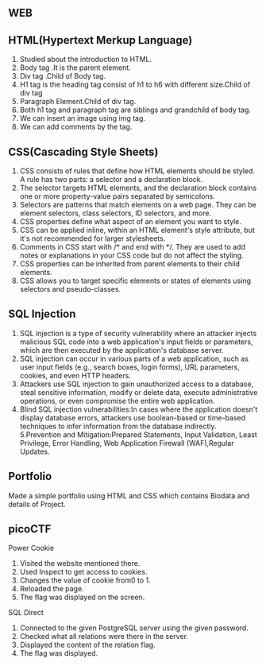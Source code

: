 ## WEB
  ## HTML(Hypertext Merkup Language)
  1. Studied about the introduction to HTML.
  2. Body tag .It is the parent element.
  3. Div tag .Child of Body tag.
  4. H1 tag is the heading tag consist of h1 to h6 with different size.Child of div tag
  5. Paragraph Element.Child of div tag.
  6. Both h1 tag and paragraph tag are siblings and grandchild of body tag.
  7. We can insert an image using img tag.
  8. We can add comments by the tag.
  ## CSS(Cascading Style Sheets)
  1. CSS consists of rules that define how HTML elements should be styled. A rule has two parts: a selector and a declaration block.
  2. The selector targets HTML elements, and the declaration block contains one or more property-value pairs separated by semicolons.
  3. Selectors are patterns that match elements on a web page. They can be element selectors, class selectors, ID selectors, and more.
  4. CSS properties define what aspect of an element you want to style.
  5. CSS can be applied inline, within an HTML element's style attribute, but it's not recommended for larger stylesheets.
  6. Comments in CSS start with /* and end with */. They are used to add notes or explanations in your CSS code but do not affect the styling.
  7. CSS properties can be inherited from parent elements to their child elements.
  8. CSS allows you to target specific elements or states of elements using selectors and pseudo-classes.

  ## SQL Injection
  1. SQL injection is a type of security vulnerability where an attacker injects malicious SQL code into a web application's input fields or
     parameters, which are then executed by the application's database server.
  2.  SQL injection can occur in various parts of a web application, such as user input fields (e.g., search boxes, login forms), URL parameters,
      cookies, and even HTTP headers.
  3. Attackers use SQL injection to gain unauthorized access to a database, steal sensitive information, modify or delete data, execute administrative
     operations, or even compromise the entire web application.
  4. Blind SQL injection vulnerabilities:In cases where the application doesn't display database errors, attackers use boolean-based or time-based
     techniques to infer information from the database indirectly.
  5.Prevention and Mitigation:Prepared Statements, Input Validation, Least Privilege, Error Handling, Web Application Firewall (WAF),Regular Updates.

  ## Portfolio
  Made a simple portfolio using HTML and CSS which contains Biodata and details of Project.
  ## picoCTF
  
  Power Cookie
  
  1. Visited the website mentioned there.
  2. Used Inspect to get access to cookies.
  3. Changes the value of cookie from0 to 1.
  4. Reloaded the page.
  5. The flag was displayed on the screen.

  
  SQL Direct
  
  1. Connected to the given PostgreSQL server using the given password.
  2. Checked what all relations were there in the server.
  3. Displayed the content of the relation flag.
  4. The flag was displayed.

  
